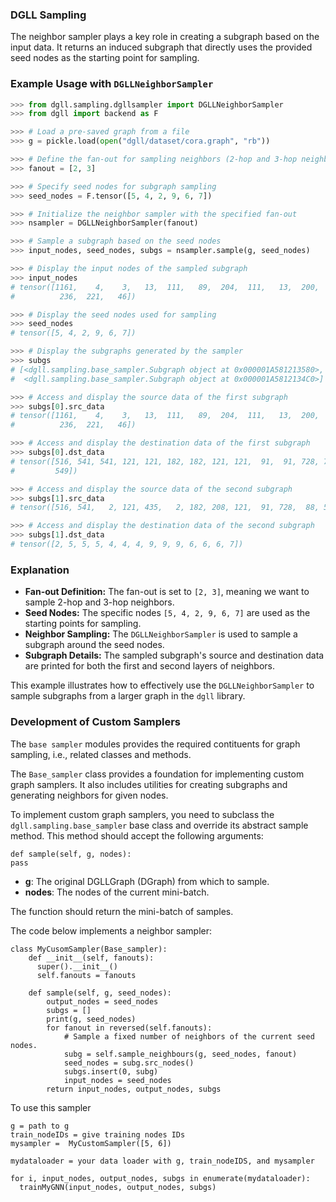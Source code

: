 
### DGLL Sampling

The neighbor sampler plays a key role in creating a subgraph based on the input data. It returns an induced subgraph that directly uses the provided seed nodes as the starting point for sampling.

### Example Usage with `DGLLNeighborSampler`



```python
>>> from dgll.sampling.dgllsampler import DGLLNeighborSampler
>>> from dgll import backend as F

>>> # Load a pre-saved graph from a file
>>> g = pickle.load(open("dgll/dataset/cora.graph", "rb"))

>>> # Define the fan-out for sampling neighbors (2-hop and 3-hop neighbors)
>>> fanout = [2, 3]

>>> # Specify seed nodes for subgraph sampling
>>> seed_nodes = F.tensor([5, 4, 2, 9, 6, 7])

>>> # Initialize the neighbor sampler with the specified fan-out
>>> nsampler = DGLLNeighborSampler(fanout)

>>> # Sample a subgraph based on the seed nodes
>>> input_nodes, seed_nodes, subgs = nsampler.sample(g, seed_nodes)

>>> # Display the input nodes of the sampled subgraph
>>> input_nodes
# tensor([1161,    4,    3,   13,  111,   89,  204,  111,   13,  200,  236,  200,
#          236,  221,   46])

>>> # Display the seed nodes used for sampling
>>> seed_nodes
# tensor([5, 4, 2, 9, 6, 7])

>>> # Display the subgraphs generated by the sampler
>>> subgs
# [<dgll.sampling.base_sampler.Subgraph object at 0x000001A581213580>, 
#  <dgll.sampling.base_sampler.Subgraph object at 0x000001A5812134C0>]

>>> # Access and display the source data of the first subgraph
>>> subgs[0].src_data
# tensor([1161,    4,    3,   13,  111,   89,  204,  111,   13,  200,  236,  200,
#          236,  221,   46])

>>> # Access and display the destination data of the first subgraph
>>> subgs[0].dst_data
# tensor([516, 541, 541, 121, 121, 182, 182, 121, 121,  91,  91, 728, 728,  88,
#         549])

>>> # Access and display the source data of the second subgraph
>>> subgs[1].src_data
# tensor([516, 541,   2, 121, 435,   2, 182, 208, 121,  91, 728,  88, 549])

>>> # Access and display the destination data of the second subgraph
>>> subgs[1].dst_data
# tensor([2, 5, 5, 5, 4, 4, 4, 9, 9, 9, 6, 6, 6, 7])
```

### Explanation

- **Fan-out Definition:** The fan-out is set to `[2, 3]`, meaning we want to sample 2-hop and 3-hop neighbors.
- **Seed Nodes:** The specific nodes `[5, 4, 2, 9, 6, 7]` are used as the starting points for sampling.
- **Neighbor Sampling:** The `DGLLNeighborSampler` is used to sample a subgraph around the seed nodes.
- **Subgraph Details:** The sampled subgraph's source and destination data are printed for both the first and second layers of neighbors.

This example illustrates how to effectively use the `DGLLNeighborSampler` to sample subgraphs from a larger graph in the `dgll` library.



### Development of Custom Samplers

The `base sampler` modules provides the required contituents for graph sampling, i.e., related classes and methods. 

The `Base_sampler` class provides a foundation for implementing custom graph samplers. It also includes utilities for creating subgraphs and generating neighbors for given nodes.


To implement custom graph samplers, you need to subclass the `dgll.sampling.base_sampler` base class and override its abstract sample method. This method should accept the following arguments:

```
def sample(self, g, nodes):
pass
```

- **g**: The original DGLLGraph (DGraph) from which to sample.
- **nodes**: The nodes of the current mini-batch.

The function should return the mini-batch of samples.

The code below implements a neighbor sampler:


```
class MyCusomSampler(Base_sampler):
    def __init__(self, fanouts):
      super().__init__()
      self.fanouts = fanouts

    def sample(self, g, seed_nodes):
        output_nodes = seed_nodes
        subgs = []
        print(g, seed_nodes)
        for fanout in reversed(self.fanouts):
            # Sample a fixed number of neighbors of the current seed nodes.
            subg = self.sample_neighbours(g, seed_nodes, fanout)
            seed_nodes = subg.src_nodes()
            subgs.insert(0, subg)
            input_nodes = seed_nodes
        return input_nodes, output_nodes, subgs
```


To use this sampler
```
g = path to g
train_nodeIDs = give training nodes IDs
mysampler =  MyCustomSampler([5, 6])

mydataloader = your data loader with g, train_nodeIDS, and mysampler

for i, input_nodes, output_nodes, subgs in enumerate(mydataloader):
  trainMyGNN(input_nodes, output_nodes, subgs)
```